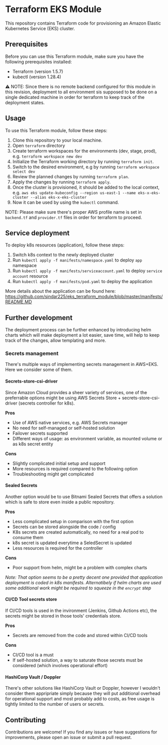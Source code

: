 # Terraform EKS Module

This repository contains Terraform code for provisioning an Amazon Elastic Kubernetes Service (EKS) cluster.

## Prerequisites

Before you can use this Terraform module, make sure you have the following prerequisites installed:

- Terraform (version 1.5.7)
- kubectl (version 1.28.4)

⚠️ NOTE: Since there is no remote backend configured for this module in this revision, deployment to all environment sis supposed to be done on a single dedicated machine in order for terraform to keep track of the deployment states.

## Usage

To use this Terraform module, follow these steps:

1. Clone this repository to your local machine.
2. Open `terraform` directory
3. Create terraform workspaces for the environments (dev, stage, prod), e.g. `terraform workspace new dev`
4. Initialize the Terraform working directory by running `terraform init`.
5. Switch to the desired environment, e.g by running `terraform workspace select dev` 
5. Review the planned changes by running `terraform plan`.
6. Apply the changes by running `terraform apply`.
7. Once the cluster is provisioned, it should be added to the local context, e.g. `aws eks update-kubeconfig --region us-east-1 --name eks-x-eks-cluster --alias eks-x-eks-cluster`
8. Now it can be used by using the `kubectl` command.

NOTE: Please make sure there's proper AWS profile name is set in `backend.tf` and `provider.tf` files in order for terraform to proceed.

## Service deployment

To deploy k8s resources (application), follow these steps:
1. Switch k8s context to the newly deployed cluster 
2. Run `kubectl apply -f manifests/namespace.yaml` to deploy `app` namespace
3. Run `kubectl apply -f manifests/serviceaccount.yaml` to deploy `service account` resource
4. Run `kubectl apply -f manifests/pod.yaml` to deploy the application

More details about the application can be found here: https://github.com/sindar225/eks_terraform_module/blob/master/manifests/README.MD

## Further development
The deployment process can be further enhanced by introducing helm charts which will make deployment a lot easier, save time, will help to keep track of the changes, allow templating and more. 

### Secrets management 
There's multiple ways of implementing secrets management in AWS+EKS. Here we consider some of them.

#### Secrets-store-csi-driver 
Since Amazon Cloud provides a sheer variety of services, one of the preferrable options might be using AWS Secrets Store + secrets-store-csi-driver (secrets controller for k8s). 

**Pros**
- Use of AWS native services, e.g. AWS Secrets manager
- No need for self-managed or self-hosted solution
- Failover secrets supported
- Different ways of usage: as environment variable, as mounted volume or as k8s secret entity

**Cons**
- Slightly complicated initial setup and support
- More resources is required compared to the following option
- Troubleshooting might get complicated

#### Sealed Secrets
Another option would be to use Bitnami Sealed Secrets that offers a solution which is safe to store even inside a public repository. 

**Pros**
- Less complicated setup in comparison with the first option
- Secrets can be stored alongside the code / config
- K8s secrets are created automatically, no need for a real pod to consume them
- k8s secret is updated everytime a SeledSecret is updated
- Less resources is required for the controller

**Cons**
- Poor support from helm, might be a problem with complex charts

_Note: That option seems to be a pretty decent one provided that application deployment is coded in k8s manifests. Alternatibely if helm charts are used some additional work might be required to squeeze in the `encrypt` step_

#### CI/CD Tool secrets store
If CI/CD tools is used in the invironment (Jenkins, Github Actions etc), the secrets might be stored in those tools' credentials store.

**Pros**
- Secrets are removed from the code and stored within CI/CD tools

**Cons**
- CI/CD tool is a must
- If self-hosted solution, a way to saturate those secrets must be considered (which involves operational effort)

#### HashiCorp Vault / Doppler 
There's other solutions like HashiCorp Vault or Doppler, however I wouldn't consider them appripriate simply because they will put additional overhead for operational support and most probably add to costs, as free usage is tightly limited to the number of users or secrets. 

## Contributing

Contributions are welcome! If you find any issues or have suggestions for improvements, please open an issue or submit a pull request.
